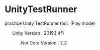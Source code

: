 # UnityTestRunner

practice Unity TestRunner tool. (Play mode)<ul>
Unity Version : 2019.1.4f1<ul>
.Net Core Version : 2.2<ul>
